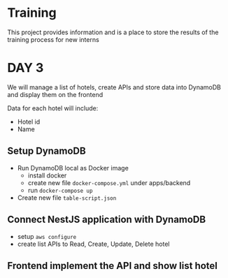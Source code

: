 # Training

This project provides information and is a place to store the results of the training process for new interns

# DAY 3

We will manage a list of hotels, create APIs and store data into DynamoDB and display them on the frontend

Data for each hotel will include:
- Hotel id
- Name

## Setup DynamoDB
- Run DynamoDB local as Docker image
  - install docker
  - create new file `docker-compose.yml` under apps/backend
  - run `docker-compose up`
- Create new file `table-script.json`

## Connect NestJS application with DynamoDB
- setup `aws configure`
- create list APIs to Read, Create, Update, Delete hotel

## Frontend implement the API and show list hotel
